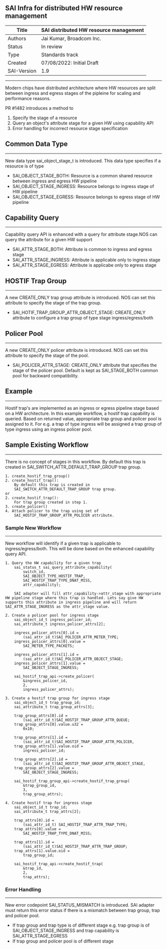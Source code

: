 SAI Infra for distributed HW resource management
-------------------------------------------------------------------------------
 Title       | SAI distributed HW resource management
-------------|-----------------------------------------------------------------
 Authors     | Jai Kumar, Broadcom Inc.
 Status      | In review
 Type        | Standards track
 Created     | 07/08/2022: Initial Draft
 SAI-Version | 1.9
-------------------------------------------------------------------------------

Modern chips have distributed architecture where HW resources are split between ingress and egress stages of the pipleine for scaling and performance reasons.

PR #1482 introduces a method to
1. Specify the stage of a resource
2. Query an object's attribute stage for a given HW using capability API
3. Error handling for incorrect resource stage specification

## Common Data Type
-----------------
New data type sai_object_stage_t is introduced. This data type specifies if a resource is of type

- SAI_OBJECT_STAGE_BOTH:
  Resource is a common shared resource between ingress and egress HW pipeline
- SAI_OBJECT_STAGE_INGRESS:
  Resource belongs to ingress stage of HW pipeline
- SAI_OBJECT_STAGE_EGRESS:
  Resource belongs to egress stage of HW pipeline

## Capability Query
----------------
Capability query API is enhanced with a query for attribute stage.NOS can query the attribute for a given HW support
- SAI_ATTR_STAGE_BOTH: Attribute is common to ingress and egress stage
- SAI_ATTR_STAGE_INGRESS: Attribute is applicable only to ingress stage
- SAI_ATTR_STAGE_EGRESS: Attribute is applicabe only to egress stage

## HOSTIF Trap Group
-----------------
A new CREATE_ONLY trap group attribute is introduced. NOS can set this attribute to specify the stage of the trap group.
- SAI_HOTIF_TRAP_GROUP_ATTR_OBJECT_STAGE: 
CREATE_ONLY attribute to configure a trap group of type stage ingress/egress/both

## Policer Pool
------------
A new CREATE_ONLY policer attribute is introduced. NOS can set this attribute
to specify the stage of the pool.
- SAI_POLICER_ATTR_STAGE:
  CREATE_ONLY attribute that specifies the stage of the policer pool. Default is kept as SAI_STAGE_BOTH common pool for backward compatibility.

## Example
-------
Hostif trap's are implemented as an ingress or egress pipeline stage based on a HW architecture. In this example workflow, a hostif trap capability is queried. Based on returned value, appropriate trap group and policer pool is assigned to it. For e.g. a trap of type ingress will be assigned a trap group of type ingress using an ingress policer pool.

## Sample Existing Workflow
------------------------
There is no concept of stages in this workflow.
By default this trap is created in SAI_SWITCH_ATTR_DEFAULT_TRAP_GROUP trap group.

```
1. create_hostif_trap_group()
2. create_hostif_trap(): 
    By default this trap is created in 
    SAI_SWITCH_ATTR_DEFAULT_TRAP_GROUP trap group.
or
2. create_hostif_trap():
    For trap group created in step 1.
3. create_policer()
4. Attach policer to the trap using set of 
    SAI_HOSTIF_TRAP_GROUP_ATTR_POLICER attribute.
```

### Sample New Workflow
-------------------
New workflow will identify if a given trap is applicable to ingress/egress/both. This will be done based on the enhanced capability query API.
```
1. Query the HW capability for a given trap
    sai_status_t sai_query_attribute_capability(
        switch_id,
        SAI_OBJECT_TYPE_HOSTIF_TRAP,
        SAI_HOSTIF_TRAP_TYPE_DNAT_MISS,
        attr_capability);

    SAI adapter will fill attr_capability->attr_stage with appropriate HW pipeline stage where this trap is handled. Lets say give HW supports this attribute in ingress pipeline and will return SAI_ATTR_STAGE_INGRESS as the attr_stage value.

2. Create a policer pool for ingress stage
    sai_object_id_t ingress_policer_id;
    sai_attribute_t ingress_policer_attrs[2];

    ingress_policer_attrs[0].id =
        (sai_attr_id_t)SAI_POLICER_ATTR_METER_TYPE;
    ingress_policer_attrs[0].value =
        SAI_METER_TYPE_PACKETS;

    ingress_policer_attrs[1].id =
        (sai_attr_id_t)SAI_POLICER_ATTR_OBJECT_STAGE;
    ingress_policer_attrs[1].value =
        SAI_OBJECT_STAGE_INGRESS;

    sai_hostif_trap_api->create_policer(
        &ingress_policer_id,
        2,
        ingress_policer_attrs);

3. Create a hostif trap group for ingress stage
    sai_object_id_t trap_group_id;
    sai_attribute_t trap_group_attrs[3];

    trap_group_attrs[0].id =
        (sai_attr_id_t)SAI_HOSTIF_TRAP_GROUP_ATTR_QUEUE;
    trap_group_attrs[0].value.u32 =
        0x10;

    trap_group_attrs[1].id =
        (sai_attr_id_t)SAI_HOSTIF_TRAP_GROUP_ATTR_POLICER,
    trap_group_attrs[1].value.oid =
        ingress_policer_id;

    trap_group_attrs[2].id =
        (sai_attr_id_t)SAI_HOSTIF_TRAP_GROUP_ATTR_OBJECT_STAGE,
    trap_group_attrs[2].value =
        SAI_OBJECT_STAGE_INGRESS;

    sai_hostif_trap_group_api->create_hostif_trap_group(
        &trap_group_id,
        3,
        trap_group_attrs);

4. Create hostif trap for ingress stage
    sai_object_id_t trap_id;
    sai_attribute_t trap_attrs[2];

    trap_attrs[0].id =
        (sai_attr_id_t) SAI_HOSTIF_TRAP_ATTR_TRAP_TYPE;
    trap_attrs[0].value =
        SAI_HOSTIF_TRAP_TYPE_DNAT_MISS;

    trap_attrs[1].id =
        (sai_attr_id_t)SAI_HOSTIF_TRAP_ATTR_TRAP_GROUP;
    trap_attrs[1].value.oid =
        trap_group_id;

    sai_hostif_trap_api->create_hostif_trap(
        &trap_id,
        2,
        trap_attrs);
```

### Error Handling
--------------
New error codepoint SAI_STATUS_MISMATCH is introduced. SAI adapter must 
return this error status if there is a mismatch between trap group, trap 
and policer pool.
- If trap group and trap type is of different stage e.g. trap group is of 
  SAI_OBJECT_STAGE_INGRESS and trap capability is SAI_ATTR_STAGE_EGRESS
- If trap group and policer pool is of different stage